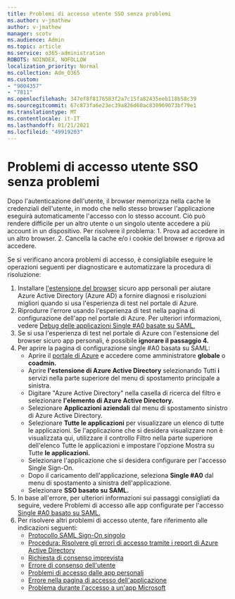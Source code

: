```yaml
---
title: Problemi di accesso utente SSO senza problemi
ms.author: v-jmathew
author: v-jmathew
manager: scotv
ms.audience: Admin
ms.topic: article
ms.service: o365-administration
ROBOTS: NOINDEX, NOFOLLOW
localization_priority: Normal
ms.collection: Adm_O365
ms.custom:
- "9004357"
- "7811"
ms.openlocfilehash: 347ef8f8176583f2a7c15fa82435eeb118b58c39
ms.sourcegitcommit: 67c873fa6e23ec39a826d60ac830969073bf79e1
ms.translationtype: MT
ms.contentlocale: it-IT
ms.lasthandoff: 01/21/2021
ms.locfileid: "49919203"
---
```

# <a name="seamless-sso-user-sign-in-issues"></a>Problemi di accesso utente SSO senza problemi

Dopo l'autenticazione dell'utente, il browser memorizza nella cache le credenziali dell'utente, in modo che nello stesso browser l'applicazione eseguirà automaticamente l'accesso con lo stesso account. Ciò può rendere difficile per un altro utente o un singolo utente accedere a più account in un dispositivo. Per risolvere il problema: 1. Prova ad accedere in un altro browser. 2. Cancella la cache e/o i cookie del browser e riprova ad accedere.

Se si verificano ancora problemi di accesso, è consigliabile eseguire le operazioni seguenti per diagnosticare e automatizzare la procedura di risoluzione:

1. Installare [l'estensione del browser](https://docs.microsoft.com/azure/active-directory/manage-apps/access-panel-extension-problem-installing) sicuro app personali per aiutare Azure Active Directory (Azure AD) a fornire diagnosi e risoluzioni migliori quando si usa l'esperienza di test nel portale di Azure.
2. Riprodurre l'errore usando l'esperienza di test nella pagina di configurazione dell'app nel portale di Azure. Per ulteriori informazioni, vedere [Debug delle applicazioni Single #A0 basate su SAML.](https://docs.microsoft.com/azure/active-directory/azuread-dev/howto-v1-debug-saml-sso-issues)
3. Se si usa l'esperienza di test nel portale di Azure con l'estensione del browser sicuro app personali, è possibile **ignorare il passaggio 4.**
4. Per aprire la pagina di configurazione single #A0 basata su SAML:
    - Aprire il [portale di Azure](https://portal.azure.com/) e accedere come amministratore **globale** o **coadmin.**
    - Aprire **l'estensione di Azure Active Directory** selezionando Tutti **i** servizi nella parte superiore del menu di spostamento principale a sinistra.
    - Digitare "Azure Active Directory" nella casella di ricerca del filtro e selezionare **l'elemento di Azure Active Directory.**
    - Selezionare **Applicazioni aziendali** dal menu di spostamento sinistro di Azure Active Directory.
    - Selezionare **Tutte le applicazioni** per visualizzare un elenco di tutte le applicazioni. Se l'applicazione che si desidera visualizzare non  è visualizzata qui, utilizzare il controllo  Filtro nella parte superiore dell'elenco Tutte le applicazioni e impostare l'opzione Mostra su Tutte **le applicazioni.** 
    - Selezionare l'applicazione che si desidera configurare per l'accesso Single Sign-On.
    - Dopo il caricamento dell'applicazione, seleziona **Single #A0** dal menu di spostamento a sinistra dell'applicazione.
    - Selezionare **SSO basato su SAML.**
5. In base all'errore, per ulteriori informazioni sui passaggi consigliati da seguire, vedere Problemi di accesso alle app configurate per l'accesso [Single #A0 basato su SAML.](https://docs.microsoft.com/azure/active-directory/manage-apps/application-sign-in-problem-federated-sso-gallery#application-not-found-in-directory)
6. Per risolvere altri problemi di accesso utente, fare riferimento alle indicazioni seguenti:
    - [Protocollo SAML Sign-On singolo](https://docs.microsoft.com/azure/active-directory/develop/single-sign-on-saml-protocol)
    - [Procedura: Risolvere gli errori di accesso tramite i report di Azure Active Directory](https://docs.microsoft.com/azure/active-directory/reports-monitoring/howto-troubleshoot-sign-in-errors)
    - [Richiesta di consenso imprevista](https://docs.microsoft.com/azure/active-directory/manage-apps/application-sign-in-unexpected-user-consent-prompt)
    - [Errore di consenso dell'utente](https://docs.microsoft.com/azure/active-directory/manage-apps/application-sign-in-unexpected-user-consent-error)
    - [Problemi di accesso dalle app personali](https://docs.microsoft.com/azure/active-directory/manage-apps/application-sign-in-other-problem-access-panel)
    - [Errore nella pagina di accesso dell'applicazione](https://docs.microsoft.com/azure/active-directory/manage-apps/application-sign-in-problem-application-error)
    - [Problema durante l'accesso a un'app Microsoft](https://docs.microsoft.com/azure/active-directory/manage-apps/application-sign-in-problem-first-party-microsoft)

